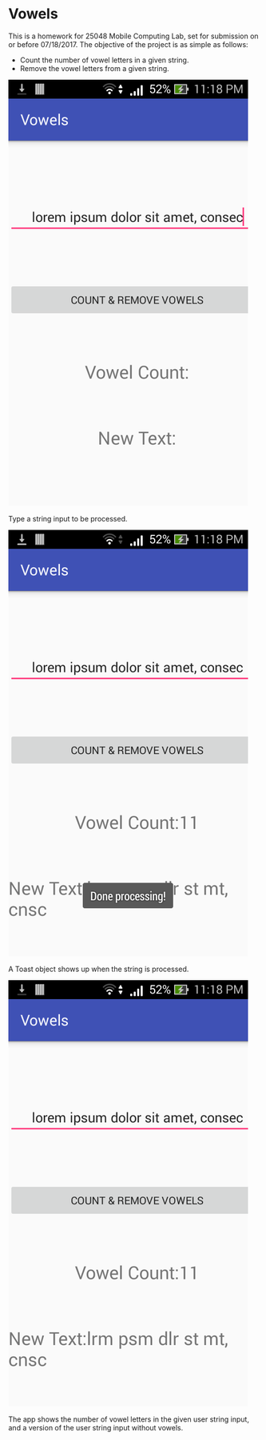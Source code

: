 Vowels
==

This is a homework for 25048 Mobile Computing Lab, set for submission on or before 07/18/2017. The objective of the project is as simple as follows:

* Count the number of vowel letters in a given string.
* Remove the vowel letters from a given string.

![](figures/vowel-1.png)

Type a string input to be processed.


![](figures/vowel-2.png)

A Toast object shows up when the string is processed.


![](figures/vowel-3.png)

The app shows the number of vowel letters in the given user string input, and a version of the user string input without vowels.
